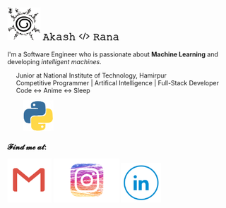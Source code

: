 ## <img src="https://github.com/akaxhrana/akaxhrana/blob/master/1naruto.png" alt="seal" width="75" height="75">  𝙰𝚔𝚊𝚜𝚑 <img src="https://github.com/akaxhrana/akaxhrana/blob/master/head_code.png" alt="head" width="30" height="20"> 𝚁𝚊𝚗𝚊 

I'm a Software Engineer who is passionate about **Machine Learning** and developing *intelligent machines*. 

&nbsp;&nbsp;&nbsp;&nbsp; Junior at National Institute of Technology, Hamirpur <br>
&nbsp;&nbsp;&nbsp;&nbsp; Competitive Programmer | Artifical Intelligence | Full-Stack Developer <br> 
&nbsp;&nbsp;&nbsp;&nbsp; Code :left_right_arrow: Anime :left_right_arrow: Sleep <br>

&nbsp;&nbsp;&nbsp;&nbsp;&nbsp;&nbsp;&nbsp;&nbsp; <img src="https://github.com/akaxhrana/akaxhrana/blob/master/python.gif" width="70" height="70"> 

### 𝓕𝓲𝓷𝓭 𝓶𝓮 𝓪𝓽:&nbsp;&nbsp;&nbsp;&nbsp; 
[<img src="https://github.com/akaxhrana/akaxhrana/blob/master/gmail.png" alt="gmail" width="100" height="100"/>](mailto:akashrana20022000@gmail.com)
[<img src="https://github.com/akaxhrana/akaxhrana/blob/master/insta.png" alt="insta" width="150" height="100"/>](https://www.instagram.com/aakash.ranaa/)
[<img src="https://github.com/akaxhrana/akaxhrana/blob/master/ln.png" alt="linkedin" width="90" height="90"/>](https://www.linkedin.com/in/akaxhrana/)
<br />
<br />


